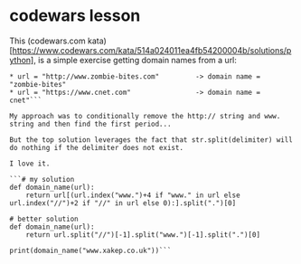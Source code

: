 # codewars lesson
This (codewars.com kata)[https://www.codewars.com/kata/514a024011ea4fb54200004b/solutions/python], is a simple exercise getting domain names from a url:
```* url = "http://github.com/carbonfive/raygun" -> domain name = "github"
* url = "http://www.zombie-bites.com"         -> domain name = "zombie-bites"
* url = "https://www.cnet.com"                -> domain name = cnet"```

My approach was to conditionally remove the http:// string and www. string and then find the first period...

But the top solution leverages the fact that str.split(delimiter) will do nothing if the delimiter does not exist.

I love it.

```# my solution
def domain_name(url):
    return url[(url.index("www.")+4 if "www." in url else url.index("//")+2 if "//" in url else 0):].split(".")[0]

# better solution
def domain_name(url):
    return url.split("//")[-1].split("www.")[-1].split(".")[0]
     
print(domain_name("www.xakep.co.uk"))```
